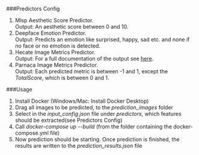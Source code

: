 ###Predictors Config
1. Mlsp Aesthetic Score Predictor. \
   Output: An aesthetic score between 0 and 10.
2. Deepface Emotion Predictor. \
   Output: Predicts an emotion like surprised, happy, sad etc. and none if no face or no emotion is detected.
3. Hecate Image Metrics Predictor.\
   Output: For a full documentation of the output see [here](https://github.com/yahoo/hecate/blob/master/include/hecate/image_metrics.hpp).
4. Parnaca Image Metrics Predictor. \
   Output: Each predicted metric is between -1 and 1, except the _TotalScore_, which is between 0 and 1.
    
###Usage
1. Install Docker (Windows/Mac: Install Docker Desktop)
2. Drag all images to be predicted, to the _prediction_images_ folder
3. Select in the _input_config.json_ file under _predictors_, which features should be extracted(see Predictors Config)
4. Call _docker-compose up --build_ (from the folder containing the docker-compose.yml file)
5. Now prediction should be starting. Once prediction is finished, the results are written to the _prediction_results.json_ file
    

